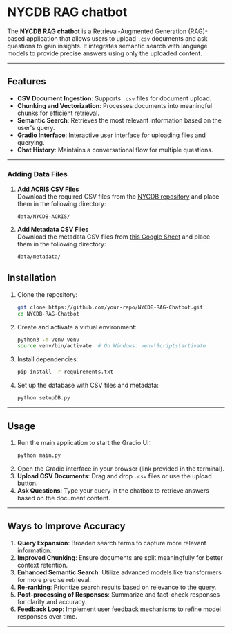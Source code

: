 # NYCDB RAG chatbot

The **NYCDB RAG chatbot** is a Retrieval-Augmented Generation (RAG)-based application that allows users to upload `.csv` documents and ask questions to gain insights. It integrates semantic search with language models to provide precise answers using only the uploaded content.

---

## Features

- **CSV Document Ingestion**: Supports `.csv` files for document upload.
- **Chunking and Vectorization**: Processes documents into meaningful chunks for efficient retrieval.
- **Semantic Search**: Retrieves the most relevant information based on the user's query.
- **Gradio Interface**: Interactive user interface for uploading files and querying.
- **Chat History**: Maintains a conversational flow for multiple questions.

---

### Adding Data Files

1. **Add ACRIS CSV Files**  
   Download the required CSV files from the [NYCDB repository](https://github.com/nycdb/nycdb) and place them in the following directory:
   ```
   data/NYCDB-ACRIS/
   ```
2. **Add Metadata CSV Files**  
   Download the metadata CSV files from [this Google Sheet](https://docs.google.com/spreadsheets/d/10cMRKvH7xD__V0wNM9aDa9lguwCB8XlcTHS9bj9uyCU/edit?usp=sharing) and place them in the following directory:
   ```
   data/metadata/
   ```

## Installation

1. Clone the repository:
   ```bash
   git clone https://github.com/your-repo/NYCDB-RAG-Chatbot.git
   cd NYCDB-RAG-Chatbot
   ```
2. Create and activate a virtual environment:
   ```bash
   python3 -m venv venv
   source venv/bin/activate  # On Windows: venv\Scripts\activate
   ```
3. Install dependencies:
   ```bash
   pip install -r requirements.txt
   ```   
4. Set up the database with CSV files and metadata:
   ```bash
   python setupDB.py
   ```

---

## Usage

1. Run the main application to start the Gradio UI:
   ```bash
   python main.py
   ```
2. Open the Gradio interface in your browser (link provided in the terminal).
3. **Upload CSV Documents**: Drag and drop `.csv` files or use the upload button.
4. **Ask Questions**: Type your query in the chatbox to retrieve answers based on the document content.

---

## Ways to Improve Accuracy

1. **Query Expansion**: Broaden search terms to capture more relevant information.
2. **Improved Chunking**: Ensure documents are split meaningfully for better context retention.
3. **Enhanced Semantic Search**: Utilize advanced models like transformers for more precise retrieval.
4. **Re-ranking**: Prioritize search results based on relevance to the query.
5. **Post-processing of Responses**: Summarize and fact-check responses for clarity and accuracy.
6. **Feedback Loop**: Implement user feedback mechanisms to refine model responses over time.

---
